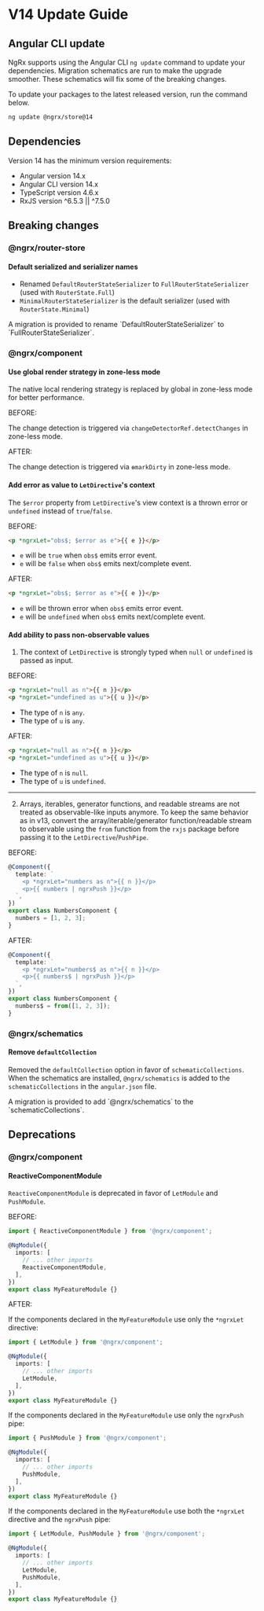 # V14 Update Guide

## Angular CLI update

NgRx supports using the Angular CLI `ng update` command to update your dependencies. Migration schematics are run to make the upgrade smoother. These schematics will fix some of the breaking changes.

To update your packages to the latest released version, run the command below.

```sh
ng update @ngrx/store@14
```

## Dependencies

Version 14 has the minimum version requirements:

- Angular version 14.x
- Angular CLI version 14.x
- TypeScript version 4.6.x
- RxJS version ^6.5.3 || ^7.5.0

## Breaking changes

### @ngrx/router-store

#### Default serialized and serializer names

- Renamed `DefaultRouterStateSerializer` to `FullRouterStateSerializer` (used with `RouterState.Full`)
- `MinimalRouterStateSerializer` is the default serializer (used with `RouterState.Minimal`)

<div class="alert is-helpful">
  A migration is provided to rename `DefaultRouterStateSerializer` to `FullRouterStateSerializer`.
</div>

### @ngrx/component

#### Use global render strategy in zone-less mode

The native local rendering strategy is replaced by global in zone-less mode for better performance.

BEFORE:

The change detection is triggered via `changeDetectorRef.detectChanges` in zone-less mode.

AFTER:

The change detection is triggered via `ɵmarkDirty` in zone-less mode.

#### Add error as value to `LetDirective`'s context

The `$error` property from `LetDirective`'s view context is a thrown error or `undefined` instead of `true`/`false`.

BEFORE:

```html
<p *ngrxLet="obs$; $error as e">{{ e }}</p>
```

- `e` will be `true` when `obs$` emits error event.
- `e` will be `false` when `obs$` emits next/complete event.

AFTER:

```html
<p *ngrxLet="obs$; $error as e">{{ e }}</p>
```

- `e` will be thrown error when `obs$` emits error event.
- `e` will be `undefined` when `obs$` emits next/complete event.

#### Add ability to pass non-observable values

1. The context of `LetDirective` is strongly typed when `null` or
   `undefined` is passed as input.

BEFORE:

```html
<p *ngrxLet="null as n">{{ n }}</p>
<p *ngrxLet="undefined as u">{{ u }}</p>
```

- The type of `n` is `any`.
- The type of `u` is `any`.

AFTER:

```html
<p *ngrxLet="null as n">{{ n }}</p>
<p *ngrxLet="undefined as u">{{ u }}</p>
```

- The type of `n` is `null`.
- The type of `u` is `undefined`.

---

2. Arrays, iterables, generator functions, and readable streams are
   not treated as observable-like inputs anymore. To keep the same behavior
   as in v13, convert the array/iterable/generator function/readable stream
   to observable using the `from` function from the `rxjs` package
   before passing it to the `LetDirective`/`PushPipe`.

BEFORE:

```ts
@Component({
  template: `
    <p *ngrxLet="numbers as n">{{ n }}</p>
    <p>{{ numbers | ngrxPush }}</p>
  `,
})
export class NumbersComponent {
  numbers = [1, 2, 3];
}
```

AFTER:

```ts
@Component({
  template: `
    <p *ngrxLet="numbers$ as n">{{ n }}</p>
    <p>{{ numbers$ | ngrxPush }}</p>
  `,
})
export class NumbersComponent {
  numbers$ = from([1, 2, 3]);
}
```

### @ngrx/schematics

#### Remove `defaultCollection`

Removed the `defaultCollection` option in favor of `schematicCollections`.
When the schematics are installed, `@ngrx/schematics` is added to the `schematicCollections` in the `angular.json` file.

<div class="alert is-helpful">
  A migration is provided to add `@ngrx/schematics` to the `schematicCollections`.
</div>

## Deprecations

### @ngrx/component

#### ReactiveComponentModule

`ReactiveComponentModule` is deprecated in favor of `LetModule` and `PushModule`.

BEFORE:

```ts
import { ReactiveComponentModule } from '@ngrx/component';

@NgModule({
  imports: [
    // ... other imports
    ReactiveComponentModule,
  ],
})
export class MyFeatureModule {}
```

AFTER:

If the components declared in the `MyFeatureModule` use only the `*ngrxLet` directive:

```ts
import { LetModule } from '@ngrx/component';

@NgModule({
  imports: [
    // ... other imports
    LetModule,
  ],
})
export class MyFeatureModule {}
```

If the components declared in the `MyFeatureModule` use only the `ngrxPush` pipe:

```ts
import { PushModule } from '@ngrx/component';

@NgModule({
  imports: [
    // ... other imports
    PushModule,
  ],
})
export class MyFeatureModule {}
```

If the components declared in the `MyFeatureModule` use both the `*ngrxLet` directive and the `ngrxPush` pipe:

```ts
import { LetModule, PushModule } from '@ngrx/component';

@NgModule({
  imports: [
    // ... other imports
    LetModule,
    PushModule,
  ],
})
export class MyFeatureModule {}
```

